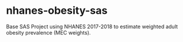 # nhanes-obesity-sas
Base SAS Project using NHANES 2017-2018 to estimate weighted adult obesity prevalence (MEC weights).
